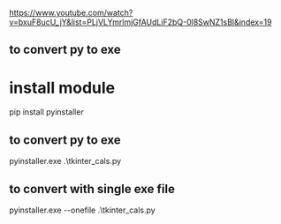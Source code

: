 https://www.youtube.com/watch?v=bxuF8ucU_jY&list=PLjVLYmrlmjGfAUdLiF2bQ-0l8SwNZ1sBl&index=19
## to convert py to exe
# install module
pip install pyinstaller

## to convert py to exe
pyinstaller.exe .\tkinter_cals.py

## to convert with single exe file
pyinstaller.exe --onefile .\tkinter_cals.py